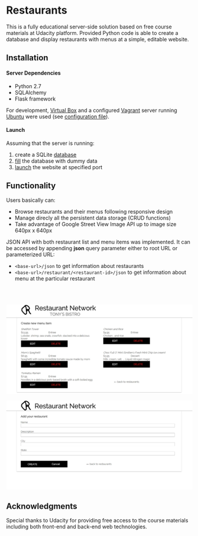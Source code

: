 # Restaurants

This is a fully educational server-side solution based on free course materials at Udacity platform. Provided Python code is able to create a database and display restaurants with menus at a simple, editable website.

## Installation

#### Server Dependencies

- Python 2.7
- SQLAlchemy
- Flask framework

For development, [Virtual Box](https://www.virtualbox.org/wiki/Downloads) and a configured [Vagrant](https://www.vagrantup.com/downloads) server running [Ubuntu](https://github.com/ludgo/Restaurants/blob/master/Vagrantfile) were used (see [configuration file](https://github.com/ludgo/Restaurants/blob/master/pg_config.sh)).

#### Launch

Assuming that the server is running:

1. create a SQLite [database](https://github.com/ludgo/Restaurants/blob/master/Restaurants/database_setup.py)
2. [fill](https://github.com/ludgo/Restaurants/blob/master/Restaurants/database_fill.py) the database with dummy data
3. [launch](https://github.com/ludgo/Restaurants/blob/master/Restaurants/backend_restaurants.py) the website at specified port

## Functionality

Users basically can:

- Browse restaurants and their menus following responsive design
- Manage direcly all the persistent data storage (CRUD functions)
- Take advantage of Google Street View Image API up to image size 640px x 640px

JSON API with both restaurant list and menu items was implemented. It can be accessed by appending **json** query parameter either to root URL or parameterized URL:

- `<base-url>/json` to get information about restaurants
- `<base-url>/restaurant/<restaurant-id>/json` to get information about menu at the particular restaurant

<br/>
<br/>

![Alt text](https://github.com/ludgo/Restaurants/blob/master/teaser1.jpg)

![Alt text](https://github.com/ludgo/Restaurants/blob/master/teaser2.jpg)

## Acknowledgments

Special thanks to Udacity for providing free access to the course materials including both front-end and back-end web technologies.
